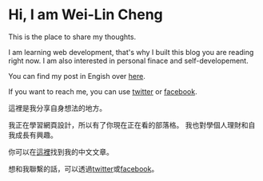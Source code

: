 # Hi, I am Wei-Lin Cheng

This is the place to share my thoughts.

I am learning web development, that's why I built this blog you are reading right now.
I am also interested in personal finace and self-developement. 

You can find my post in Engish over [here](/en/).

If you want to reach me, you can use [twitter](https://twitter.com/weilincheng) or [facebook](https://www.facebook.com/slashengineer).

這裡是我分享自身想法的地方。

我正在學習網頁設計，所以有了你現在正在看的部落格。
我也對學個人理財和自我成長有興趣。

你可以在[這裡](/zh/)找到我的中文文章。

想和我聯繫的話，可以透過[twitter](https://twitter.com/weilincheng)或[facebook](https://www.facebook.com/slashengineer)。
